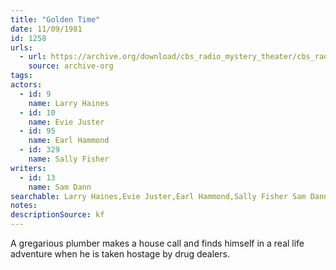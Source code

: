 ```yaml
---
title: "Golden Time"
date: 11/09/1981
id: 1258
urls: 
  - url: https://archive.org/download/cbs_radio_mystery_theater/cbs_radio_mystery_theater-1251-1300.zip/cbs_radio_mystery_theater-1251-1300%2Fcbsrmt_1258_the_golden_time.mp3
    source: archive-org
tags: 
actors:  
  - id: 9
    name: Larry Haines  
  - id: 10
    name: Evie Juster  
  - id: 95
    name: Earl Hammond  
  - id: 329
    name: Sally Fisher
writers:  
  - id: 13
    name: Sam Dann
searchable: Larry Haines,Evie Juster,Earl Hammond,Sally Fisher Sam Dann
notes: 
descriptionSource: kf
---
```

A gregarious plumber makes a house call and finds himself in a real life adventure when he is taken hostage by drug dealers.